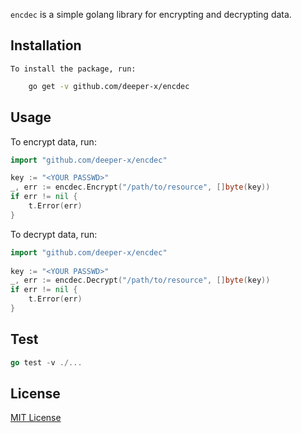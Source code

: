 `encdec` is a simple golang library for encrypting and decrypting data.

## Installation
    To install the package, run:
```bash
    go get -v github.com/deeper-x/encdec
```

## Usage

To encrypt data, run:
```go
import "github.com/deeper-x/encdec"

key := "<YOUR PASSWD>"
_, err := encdec.Encrypt("/path/to/resource", []byte(key))
if err != nil {
	t.Error(err)
}
```

To decrypt data, run:
```go
import "github.com/deeper-x/encdec"
            
key := "<YOUR PASSWD>"
_, err := encdec.Decrypt("/path/to/resource", []byte(key))
if err != nil {
	t.Error(err)
}
```

## Test
```go
go test -v ./...
```

## License
[MIT License](https://opensource.org/licenses/MIT)